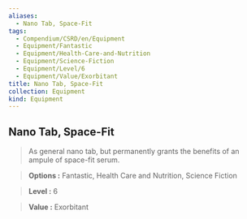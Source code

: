 ```yaml
---
aliases:
  - Nano Tab, Space-Fit
tags:
  - Compendium/CSRD/en/Equipment
  - Equipment/Fantastic
  - Equipment/Health-Care-and-Nutrition
  - Equipment/Science-Fiction
  - Equipment/Level/6
  - Equipment/Value/Exorbitant
title: Nano Tab, Space-Fit
collection: Equipment
kind: Equipment
---
```

## Nano Tab, Space-Fit    
    
>As general nano tab, but permanently grants the benefits of an ampule of space-fit serum.    
> **Options :** Fantastic, Health Care and Nutrition, Science Fiction    
> **Level :** 6    
> **Value :** Exorbitant